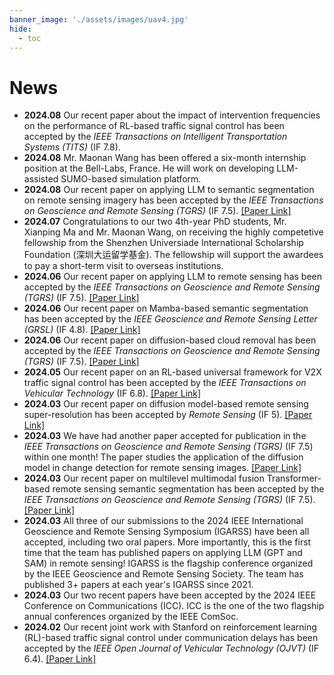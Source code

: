 ```yaml
---
banner_image: './assets/images/uav4.jpg'
hide:
  - toc
---
```



# **News**
- **2024.08** Our recent paper about the impact of intervention frequencies on the performance of RL-based traffic signal control has been accepted by the *IEEE Transactions on Intelligent Transportation Systems (TITS)* (IF 7.8).
- **2024.08** Mr. Maonan Wang has been offered a six-month internship position at the Bell-Labs, France. He will work on developing LLM-assisted SUMO-based simulation platform. 
- **2024.08** Our recent paper on applying LLM to semantic segmentation on remote sensing imagery has been accepted by the *IEEE Transactions on Geoscience and Remote Sensing (TGRS)* (IF 7.5). [[Paper Link]](https://doi.org/10.1109/TGRS.2024.3443420)
- **2024.07** Congratulations to our two 4th-year PhD students, Mr. Xianping Ma and Mr. Maonan Wang, on receiving the highly competetive fellowship from the Shenzhen Universiade International Scholarship Foundation (深圳大运留学基金). The fellowship will support the awardees to pay a short-term visit to overseas institutions.
- **2024.06** Our recent paper on applying LLM to remote sensing has been accepted by the *IEEE Transactions on Geoscience and Remote Sensing (TGRS)* (IF 7.5). [[Paper Link]](https://ieeexplore.ieee.org/abstract/document/10556641)
- **2024.06** Our recent paper on Mamba-based semantic segmentation has been accepted by the *IEEE Geoscience and Remote Sensing Letter (GRSL)* (IF 4.8). [[Paper Link]](https://ieeexplore.ieee.org/document/10556777)
- **2024.06** Our recent paper on diffusion-based cloud removal has been accepted by the *IEEE Transactions on Geoscience and Remote Sensing (TGRS)* (IF 7.5). [[Paper Link]](https://ieeexplore.ieee.org/document/10552304)
- **2024.05** Our recent paper on an RL-based universal framework for V2X traffic signal control has been accepted by the *IEEE Transactions on Vehicular Technology* (IF 6.8). [[Paper Link]](https://ieeexplore.ieee.org/document/10535743)
- **2024.03** Our recent paper on diffusion model-based remote sensing super-resolution has been accepted by *Remote Sensing* (IF 5). [[Paper Link]](https://www.mdpi.com/2072-4292/16/7/1219)
- **2024.03** We have had another paper accepted for publication in the *IEEE Transactions on Geoscience and Remote Sensing (TGRS)* (IF 7.5) within one month! The paper studies the application of the diffusion model in change detection for remote sensing images. [[Paper Link]](https://ieeexplore.ieee.org/document/10479050)
- **2024.03** Our recent paper on multilevel multimodal fusion Transformer-based remote sensing semantic segmentation has been accepted by the *IEEE Transactions on Geoscience and Remote Sensing (TGRS)* (IF 7.5). [[Paper Link]](https://ieeexplore.ieee.org/document/10458980)
- **2024.03** All three of our submissions to the 2024 IEEE International Geoscience and Remote Sensing Symposium (IGARSS) have been all accepted, including two oral papers. More importantly, this is the first time that the team has published papers on applying LLM (GPT and SAM) in remote sensing! IGARSS is the flagship conference organized by the IEEE Geoscience and Remote Sensing Society. The team has published 3+ papers at each year's IGARSS since 2021.
- **2024.03** Our two recent papers have been accepted by the 2024 IEEE Conference on Communications (ICC). ICC is the one of the two flagship annual conferences organized by the IEEE ComSoc.
- **2024.02** Our recent joint work with Stanford on reinforcement learning (RL)-based traffic signal control under communication delays has been accepted by the *IEEE Open Journal of Vehicular Technology (OJVT)* (IF 6.4). [[Paper Link]](https://ieeexplore.ieee.org/iel7/8782711/8889399/10443835.pdf)